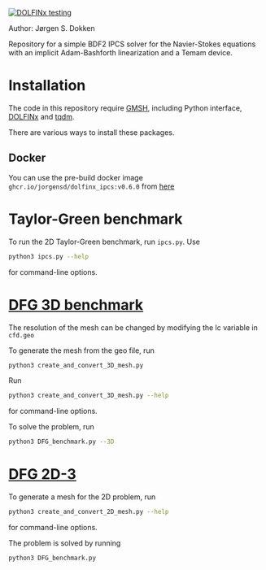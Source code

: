 [![DOLFINx testing](https://github.com/jorgensd/dolfinx_ipcs/actions/workflows/testing.yml/badge.svg)](https://github.com/jorgensd/dolfinx_ipcs/actions/workflows/testing.yml)

Author: Jørgen S. Dokken

Repository for a simple BDF2 IPCS solver for the Navier-Stokes equations with an implicit Adam-Bashforth linearization and a Temam device.

# Installation
The code in this repository require [GMSH](https://gmsh.info/), including Python interface, [DOLFINx](https://github.com/FEniCS/dolfinx/) and [tqdm](https://github.com/tqdm/tqdm).

There are various ways to install these packages.

## Docker

You can use the pre-build docker image `ghcr.io/jorgensd/dolfinx_ipcs:v0.6.0` from [here](https://github.com/jorgensd/dolfinx_ipcs/pkgs/container/dolfinx_ipcs)

# Taylor-Green benchmark
To run the 2D Taylor-Green benchmark, run `ipcs.py`.
Use
```bash
python3 ipcs.py --help
``` 
for command-line options.

# [DFG 3D benchmark](http://www.featflow.de/en/benchmarks/cfdbenchmarking/flow/dfg_flow3d.html)
The resolution of the mesh can be changed by modifying  the lc variable in `cfd.geo`

To generate the mesh from the geo file, run
```bash
python3 create_and_convert_3D_mesh.py
```
Run 
```bash
python3 create_and_convert_3D_mesh.py --help
```
for command-line options.

To solve the problem, run
```bash
python3 DFG_benchmark.py --3D
```

# [DFG 2D-3](http://www.mathematik.tu-dortmund.de/~featflow/en/benchmarks/cfdbenchmarking/flow/dfg_benchmark3_re100.html)
To generate a mesh for the 2D problem, run 
```bash
python3 create_and_convert_2D_mesh.py --help
```
for command-line options.

The problem is solved by running
```bash
python3 DFG_benchmark.py
```
